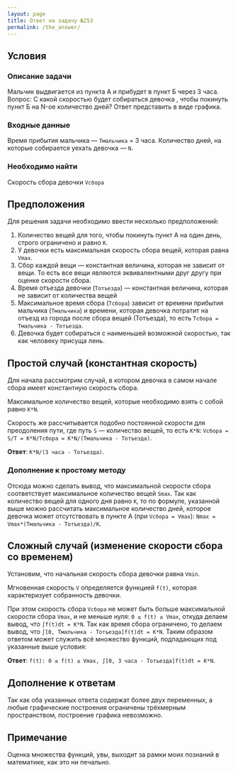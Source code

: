```yaml
---
layout: page
title: Ответ на задачу №253
permalink: /the_answer/
---
```


## Условия

### Описание задачи
Мальчик выдвигается из пункта А и прибудет в пункт Б через 3 часа. Вопрос: С какой скоростью будет собираться девочка , чтобы покинуть пункт Б на N-ое количество дней? Ответ представить в виде графика.

### Входные данные
Время прибытия мальчика — `Тмальчика` = 3 часа.
Количество дней, на которые собирается уехать девочка — `N`.

### Необходимо найти
Скорость сбора девочки `Vсбора`

## Предположения
Для решения задачи необходимо ввести несколько предположений:
1. Количество вещей для того, чтобы покинуть пункт А на один день, строго ограничено и равно `K`.
2. У девочки есть максимальная скорость сбора вещей, которая равна `Vmax`.
3. Сбор каждой вещи — константная величина, которая не зависит от вещи. То есть все вещи являются эквивалентными друг другу при оценке скорости сбора.
4. Время отъезда девочки (`Тотъезда`) — константная величина, которая не зависит от количества вещей
5. Максимальное время сбора (`Тсбора`) зависит от времени прибытия мальчика (`Тмальчика`) и времени, которая девочка потратит на отъезд из города после сбора вещей (Тотъезда), то есть `Тсбора = Тмальчика - Тотъезда`.
6. Девочка будет собираться с наименьшей возможной скоростью, так как человеку присуща лень.

## Простой случай (константная скорость)
Для начала рассмотрим случай, в котором девочка в самом начале сбора имеет константную скорость сбора.

Максимальное количество вещей, которые необходимо взять с собой равно `K*N`.

Скорость же рассчитывается подобно постоянной скорости для преодоления пути, где путь `S` — количество вещей, то есть `K*N`: `Vсбора = S/T = K*N/Тсбора = K*N/(Тмальчика - Тотъезда)`.

**Ответ**: `K*N/(3 часа - Тотъезда)`.

### Дополнение к простому методу
Отсюда можно сделать вывод, что максимальной скорости сбора соответствует максимальное количество вещей `Smax`. Так как количество вещей для одного дня равно `K`, то по формуле, указанной выше можно рассчитать максимальное количество дней, которое девочка может отсутствовать в пункте А (при `Vсбора = Vmax`): `Nmax = Vmax*(Тмальчика - Тотъезда)/K`.

## Сложный случай (изменение скорости сбора со временем)
Установим, что начальная скорость сбора девочки равна `Vmin`.

Мгновенная скорость `V` определяется функцией `f(t)`, которая характеризует собранность девочки.

При этом скорость сбора `Vсбора` не может быть больше максимальной скорости сбора `Vmax`, и не меньше нуля: `0 ≤ f(t) ≤ Vmax`, откуда делаем вывод, что `∫f(t)dt = K*N`. Так как время сбора ограничено, то делаем вывод, что `∫[0, Тмальчика - Тотъезда]f(t)dt = K*N`.
Таким образом ответом может служить всё множество функций, подпадающих под указанные выше условия:

**Ответ**: `f(t): 0 ≤ f(t) ≤ Vmax, ∫[0, 3 часа - Тотъезда]f(t)dt = K*N`.

## Дополнение к ответам
Так как оба указанных ответа содержат более двух переменных, а любые графические построения ограничены трёхмерным пространством, построение графика невозможно.

## Примечание
Оценка множества функций, увы, выходит за рамки моих познаний в математике, как это ни печально.
